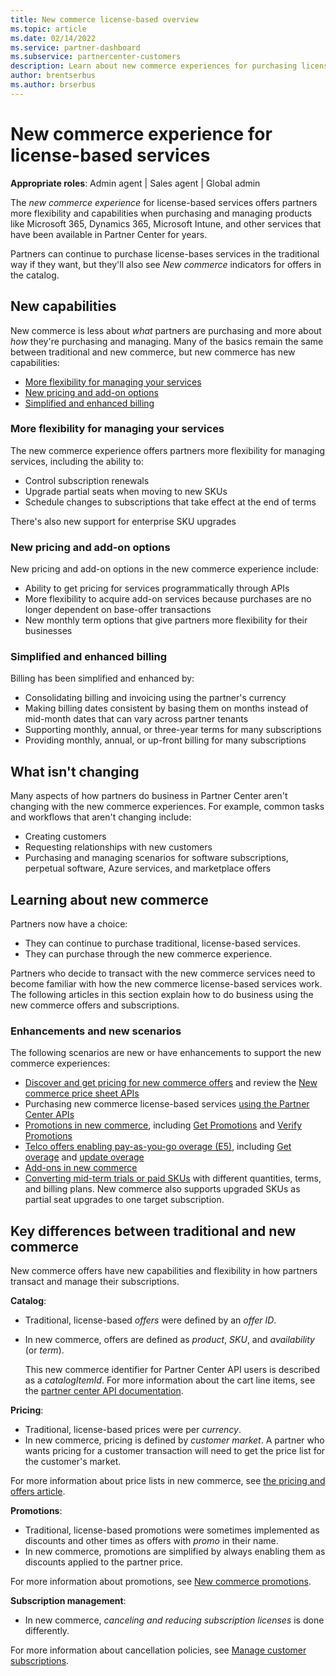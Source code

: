 ```yaml
---
title: New commerce license-based overview
ms.topic: article
ms.date: 02/14/2022
ms.service: partner-dashboard
ms.subservice: partnercenter-customers
description: Learn about new commerce experiences for purchasing license-based online services.
author: brentserbus
ms.author: brserbus
---
```


# New commerce experience for license-based services

**Appropriate roles**: Admin agent | Sales agent | Global admin

The *new commerce experience* for license-based services offers partners more flexibility and capabilities when purchasing and managing products like Microsoft 365, Dynamics 365, Microsoft Intune, and other services that have been available in Partner Center for years.

Partners can continue to purchase license-bases services in the traditional way if they want, but they'll also see *New commerce* indicators for offers in the catalog.

## New capabilities

New commerce is less about *what* partners are purchasing and more about *how* they're purchasing and managing. Many of the basics remain the same between traditional and new commerce, but new commerce has new capabilities:

- [More flexibility for managing your services](#more-flexibility-for-managing-your-services)
- [New pricing and add-on options](#new-pricing-and-add-on-options)
- [Simplified and enhanced billing](#simplified-and-enhanced-billing)

### More flexibility for managing your services

The new commerce experience offers partners more flexibility for managing services, including the ability to:

- Control subscription renewals
- Upgrade partial seats when moving to new SKUs
- Schedule changes to subscriptions that take effect at the end of terms

There's also new support for enterprise SKU upgrades

### New pricing and add-on options

New pricing and add-on options in the new commerce experience include:

- Ability to get pricing for services programmatically through APIs
- More flexibility to acquire add-on services because purchases are no longer dependent on base-offer transactions
- New monthly term options that give partners more flexibility for their businesses

### Simplified and enhanced billing

Billing has been simplified and enhanced by:

- Consolidating billing and invoicing using the partner's currency
- Making billing dates consistent by basing them on months instead of mid-month dates that can vary across partner tenants
- Supporting monthly, annual, or three-year terms for many subscriptions
- Providing monthly, annual, or up-front billing for many subscriptions

## What isn't changing

Many aspects of how partners do business in Partner Center aren't changing with the new commerce experiences. For example, common tasks and workflows that aren't changing include:

- Creating customers
- Requesting relationships with new customers
- Purchasing and managing scenarios for software subscriptions, perpetual software, Azure services, and marketplace offers

## Learning about new commerce

Partners now have a choice:

- They can continue to purchase traditional, license-based services.
- They can purchase through the new commerce experience.

Partners who decide to transact with the new commerce services need to become familiar with how the new commerce license-based services work. The following articles in this section explain how to do business using the new commerce offers and subscriptions.

### Enhancements and new scenarios

The following scenarios are new or have enhancements to support the new commerce experiences:

- [Discover and get pricing for new commerce offers](pricing-and-offers.md#new-commerce-license-based-pricing) and review the [New commerce price sheet APIs](/partner/develop/get-a-price-sheet)
- Purchasing new commerce license-based services [using the Partner Center APIs](/partner-center/develop/purchase-new-commerce-license-based)
- [Promotions in new commerce](new-commerce-promotions.md), including [Get Promotions](/partner-center/develop/get-promotions) and [Verify Promotions](/partner-center/develop/verify-promotion-eligibility)
- [Telco offers enabling pay-as-you-go overage (E5)](new-commerce-telco-payg.md), including [Get overage](/partner-center/develop/get-subscription-overage) and [update overage](/partner-center/develop/update-subscription-overage)
- [Add-ons in new commerce](new-commerce-add-ons.md)
- [Converting mid-term trials or paid SKUs](create-a-new-subscription.md) with different quantities, terms, and billing plans. New commerce also supports upgraded SKUs as partial seat upgrades to one target subscription.

## Key differences between traditional and new commerce

New commerce offers have new capabilities and flexibility in how partners transact and manage their subscriptions.

**Catalog**:

- Traditional, license-based *offers* were defined by an *offer ID*.
- In new commerce, offers are defined as *product*, *SKU*, and *availability* (or *term*).

  This new commerce identifier for Partner Center API users is described as a *catalogItemId*. For more information about the cart line items, see the [partner center API documentation](/partner-center/develop/create-a-cart).

**Pricing**:

- Traditional, license-based prices were per *currency*.
- In new commerce, pricing is defined by *customer market*. A partner who wants pricing for a customer transaction will need to get the price list for the customer's market.

For more information about price lists in new commerce, see [the pricing and offers article](pricing-and-offers.md#new-commerce-license-based-pricing).

**Promotions**:

- Traditional, license-based promotions were sometimes implemented as discounts and other times as offers with *promo* in their name.
- In new commerce, promotions are simplified by always enabling them as discounts applied to the partner price.

For more information about promotions, see [New commerce promotions](new-commerce-promotions.md).

**Subscription management**:

- In new commerce, *canceling and reducing subscription licenses* is done differently.

For more information about cancellation policies, see [Manage customer subscriptions](create-a-new-subscription.md#cancel-a-subscription).
